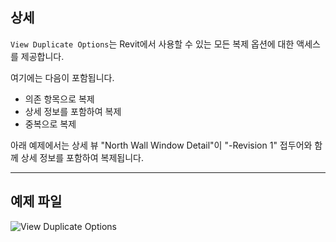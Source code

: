 ## 상세
`View Duplicate Options`는 Revit에서 사용할 수 있는 모든 복제 옵션에 대한 액세스를 제공합니다.

여기에는 다음이 포함됩니다.
- 의존 항목으로 복제
- 상세 정보를 포함하여 복제
- 중복으로 복제

아래 예제에서는 상세 뷰 "North Wall Window Detail"이 "-Revision 1" 접두어와 함께 상세 정보를 포함하여 복제됩니다.
___
## 예제 파일

![View Duplicate Options](./DSRevitNodesUI.ViewDuplicateOptions_img.jpg)
